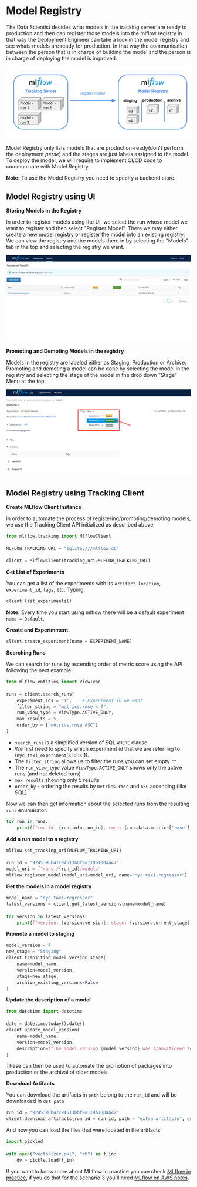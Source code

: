 
# Model Registry

The Data Scientist decides what models in the tracking server are ready to production and then can register those models into the mlflow registry in that way the Deployment Engineer can take a look in the model registry and see whats models are ready for production. In that way the communication between the person that is in charge of building the model and the person is in charge of deploying the model is improved.

![conda_logo](../Images/Module2/mlflow_registry.PNG)

Model Registry only lists models that are production-ready(don't perform the deployment *perse*) and the stages are just labels assigned to the model. To deploy the model, we will require to implement CI/CD code to communicate with Model Registry.

**Note:** To use the Model Registry you need to specify a backend store.
## Model Registry using UI

**Storing Models in the Registry**

In order to register models using the UI, we select the run whose model we want to register and then select "Register Model". There we may either create a new model registry or register the model into an existing registry. We can view the registry and the models there in by selecting the "Models" tab in the top and selecting the registry we want.

![conda_logo](../Images/Module2/mlflow_modelstab.png)

**Promoting and Demoting Models in the registry**

Models in the registry are labeled either as Staging, Production or Archive. Promoting and demoting a model can be done by selecting the model in the registry and selecting the stage of the model in the drop down "Stage" Menu at the top.

![conda_logo](../Images/Module2/mlflow_modelstage.png)

## Model Registry using Tracking Client

**Create MLflow Client Instance**

In order to automate the process of registering/promoting/demoting models, we use the Tracking Client API initialized as described above:

```python
from mlflow.tracking import MlflowClient

MLFLOW_TRACKING_URI = "sqlite:///mlflow.db"

client = MlflowClient(tracking_uri=MLFLOW_TRACKING_URI)
```
**Get List of Experiments**

You can get a list of the experiments with its `artifact_location`, `experiment_id`, `tags`, etc. Typing:

```python
client.list_experiments()
```

**Note:** Every time you start using mlflow there will be a default experiment `name = Default`.


**Create and Experimment**

```python
client.create_experiment(name = EXPERIMENT_NAME)
```
**Searching Runs**

We can search for runs by ascending order of metric score using the API following the next example:

```python
from mlflow.entities import ViewType

runs = client.search_runs(
    experiment_ids = '1',    # Experiment ID we want
    filter_string = "metrics.rmse < 7",
    run_view_type = ViewType.ACTIVE_ONLY,
    max_results = 5,
    order_by = ["metrics.rmse ASC"]
)
```
- `search_runs` is a simplified version of SQL `WHERE` clause.
- We first need to specify which experiment id that we are referring to (`nyc_taxi_experiment`'s id is 1).
- The `filter_string` allows us to filter the runs you can set empty `""`.
- The `run_view_type` value `ViewType.ACTIVE_ONLY` shows only the active runs (and not deleted runs)
- `max_results` showing only 5 results
- `order_by` - ordering the results by `metrics.rmse` and `ASC` ascending (like SQL)

Now we can then get information about the selected runs from the resulting `runs` enumerator:

```python
for run in runs:
    print(f"run id: {run.info.run_id}, rmse: {run.data.metrics['rmse']:.4f}")
```

**Add a run model to a registry**

```python
mlflow.set_tracking_uri(MLFLOW_TRACKING_URI)

run_id = "9245396b47c94513bbf9a119b100aa47"
model_uri = f"runs:/{run_id}/models"
mlflow.register_model(model_uri=model_uri, name="nyc-taxi-regressor")
```

**Get the models in a model registry**

```python
model_name = "nyc-taxi-regressor"
latest_versions = client.get_latest_versions(name=model_name)

for version in latest_versions:
    print(f"version: {version.version}, stage: {version.current_stage}")
```

**Promote a model to staging**
```python
model_version = 4
new_stage = "Staging"
client.transition_model_version_stage(
    name=model_name,
    version=model_version,
    stage=new_stage,
    archive_existing_versions=False
)
```

**Update the description of a model**

```python
from datetime import datetime

date = datetime.today().date()
client.update_model_version(
    name=model_name,
    version=model_version,
    description=f"The model version {model_version} was transitioned to {new_stage} on {date}"
)
```

These can then be used to automate the promotion of packages into production or the archival of older models.


**Download Artifacts**

You can download the artifacts in `path` belong to the `run_id` and will be downloaded in `dst_path`

```python
run_id = "9245396b47c94513bbf9a119b100aa47"
client.download_artifacts(run_id = run_id, path = "extra_artifacts", dst_path = ".")
```

And now you can load the files that were located in the artifacts:

```python
import pickled

with open("vectorizer.pkl", "rb") as f_in:
    dv = pickle.load(f_in)
```

If you want to know more about MLflow in practice you can check [MLflow in practice](https://www.youtube.com/watch?v=1ykg4YmbFVA&list=PL3MmuxUbc_hIUISrluw_A7wDSmfOhErJK), if you do that for the scenario 3 you'll need [MLflow on AWS notes](../Appendixes/C_mlflow_aws.md).